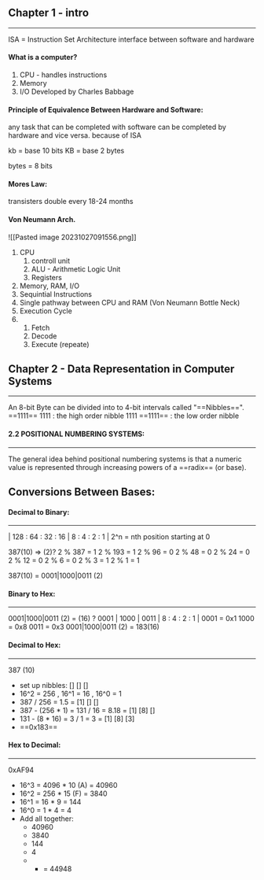 ## Chapter 1 - intro
---
ISA = Instruction Set Architecture
interface between software and hardware

#### What is a computer?
1. CPU - handles instructions
2. Memory 
3. I/O
Developed by Charles Babbage

#### Principle of Equivalence Between Hardware and Software:
any task that can be completed with software can be completed by hardware and vice versa.
because of ISA

kb = base 10 bits 
KB = base 2 bytes

bytes = 8 bits

#### Mores Law:
transisters double every 18-24 months

#### Von Neumann Arch.
![[Pasted image 20231027091556.png]]
1. CPU 
	1. controll unit 
	2. ALU - Arithmetic Logic Unit
	3. Registers
2. Memory, RAM, I/O
3. Sequintial Instructions
4. Single pathway between CPU and RAM (Von Neumann Bottle Neck)
5. Execution Cycle
6. 
	1. Fetch 
	2. Decode
	3. Execute (repeate)

## Chapter 2 - Data Representation in Computer Systems
---
An 8-bit Byte can be divided into to 4-bit intervals called "==Nibbles==".
==1111== 1111 : the high order nibble
1111 ==1111== : the low order nibble
#### 2.2 POSITIONAL NUMBERING SYSTEMS:
---
The general idea behind positional numbering systems is that a numeric value is represented through increasing powers of a ==radix== (or base).

## Conversions Between Bases:

#### Decimal to Binary:
---
| 128 : 64 : 32 : 16 | 8 : 4 : 2 : 1 |
2^n = nth position starting at 0

387(10) => (2)?
2 % 387 = 1
2 % 193 = 1
2 % 96 = 0
2 % 48 = 0
2 % 24 = 0
2 % 12 = 0
2 % 6 = 0
2 % 3 = 1
2 % 1 = 1

387(10) = 0001|1000|0011 (2)

#### Binary to Hex:
---
0001|1000|0011 (2) = (16) ?
0001 | 1000 | 0011
| 8 : 4 : 2 : 1 |
0001 = 0x1
1000 = 0x8
0011 = 0x3
0001|1000|0011 (2) = 183(16)


#### Decimal to Hex:
---
387 (10)
- set up nibbles: \[] \[] \[]
- 16^2 = 256 , 16^1 = 16 , 16^0 = 1
- 387 / 256 = 1.5 = \[1] \[] \[] 
- 387 - (256 * 1) = 131 / 16 = 8.18 = \[1] \[8] \[]
- 131 - (8 * 16) = 3 / 1 = 3 = \[1] \[8] \[3]
- ==0x183==

#### Hex to Decimal:
---
0xAF94
- 16^3 = 4096 * 10 (A) = 40960
- 16^2 = 256 * 15 (F) = 3840
- 16^1 = 16 * 9 = 144
- 16^0 = 1 * 4 = 4
- Add all together:
	- 40960 
	- 3840
	- 144
	- 4
	- + = 44948